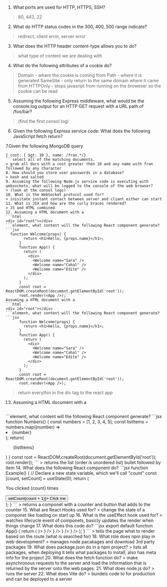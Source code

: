 1. What ports are used for HTTP, HTTPS, SSH?
> 80, 443, 22
2. What do HTTP status codes in the 300, 400, 500 range indicate?
> redirect, client error, server error 
3. What does the HTTP header content-type allows you to do?
> what type of content we are dealing with 
4. What do the following attributes of a cookie do?
> Domain - where the cookie is coming from 
> Path - where it is generated 
> SameSite - only return to the same domain where it came from 
> HTTPOnly - stops javasript from running on the broweser so the cookie can be read 
5. Assuming the following Express middleware, what would be the console.log output for an HTTP GET request with a URL path of /foo/bar?
> (find the first consol log)
6. Given the following Express service code: What does the following JavaScript fetch return?
> 
7.Given the following MongoDB query
```JS
{ cost: { $gt: 10 }, name: /fran.*/}
```select all of the matching documents.
> grab all docs with a cost greater then 10 and any name with fran followed by any character
8. How should you store user passwords in a database?
> hash and salted 
9. Assuming the following Node.js service code is executing with websockets, what will be logged to the console of the web browser?
> (look at the consol logs)
10. What is the WebSocket protocol used for?
> inisitate instant contact between server and cliant either can start 
11. What is JSX and how are the curly braces rendered?
> JS and HTML combined
12. Assuming a HTML document with a
```html
<div id="root"></div>
```element, what content will the following React component generate?
```jsx
  function Welcome(props) {
        return <h1>Hello, {props.name}</h1>;
      }
      function App() {
        return (
          <div>
            <Welcome name="Sara" />
            <Welcome name="Cahal" />
            <Welcome name="Edite" />
          </div>
        );
      }
      const root = ReactDOM.createRoot(document.getElementById('root'));
      root.render(<App />);```
Assuming a HTML document with a
```html
<div id="root"></div>
```element, what content will the following React component generate?
```jsx
      function Welcome(props) {
        return <h1>Hello, {props.name}</h1>;
      }
      function App() {
        return (
          <div>
            <Welcome name="Sara" />
            <Welcome name="Cahal" />
            <Welcome name="Edite" />
          </div>
        );
      }
      const root = ReactDOM.createRoot(document.getElementById('root'));
      root.render(<App />);
```
> return everythin in the div tag to the react app 
13. Assuming a HTML document with a
>```html
<div id="root"></div>
```element, what content will the following React component generate?
```jsx 
    function Numbers() { 
      const numbers = [1, 2, 3, 4, 5];
      const listItems = numbers.map((number) =>
        <li>{number}</li>
      );
      return(<ul>{listItems}</ul>)
    }
    const root = ReactDOM.createRoot(document.getElementById('root')); 
    root.render(<Numbers/>);
    ```
    > returns the list (order is unordered list) bullet followed by item 
    14. What does the following React component do?
    ```jsx
    function Example() {
  // Declare a new state variable, which we'll call "count"  
  const [count, setCount] = useState(0);
  return (
    <div>
      <p>You clicked {count} times</p>
      <button onClick={() => setCount(count + 1)}>
        Click me
      </button>
    </div>
  );
}
```
> returns a componet with a counter and button that adds to the counter
15. What are React Hooks used for?
> change the state of a componet like loading on start up 
16. What is the useEffect hook used for?
> watches lifecycle event of componets, basicly updates the render when things change
17. What does this code do?
```jsx
export default function App() {
  return (
    <BrowserRouter>
      <Routes>
        <Route path="/" element={<Layout />}>
          <Route index element={<Home />} />
          <Route path="blogs" element={<Blogs />} />
          <Route path="contact" element={<Contact />} />
          <Route path="*" element={<NoPage />} />
        </Route>
      </Routes>
    </BrowserRouter>
  );
}
```
> tells the page what to render based on the route (what is searched for)
18. What role does npm play in web development?
> manages node pacakages and download 3rd party packages 
19. What does package.json do in a npm project?
> lists all packages, when deploying it tells what packages to install, also has meta info for the project
20. What does the fetch function do?
>  make asynchronous requests to the server and load the information that is returned by the server onto the web pages.
21. What does node.js do?
> runs the server 
22. What does Vite do?
> bundels code to for production and can be deployed to a server 
